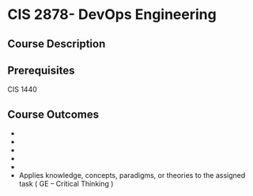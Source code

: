 # CIS 2878- DevOps Engineering

## Course Description


## Prerequisites
CIS 1440

## Course Outcomes
-
-
-
-
-
- Applies knowledge, concepts, paradigms, or theories to the assigned task ( GE –
Critical Thinking )
